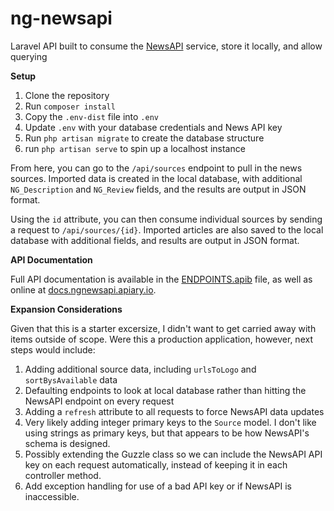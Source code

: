 ng-newsapi
===

Laravel API built to consume the [NewsAPI](https://newsapi.org) service, store it locally, and allow querying

**Setup**

1. Clone the repository
2. Run `composer install`
3. Copy the `.env-dist` file into `.env`
4. Update `.env` with your database credentials and News API key
5. Run `php artisan migrate` to create the database structure
6. run `php artisan serve` to spin up a localhost instance

From here, you can go to the `/api/sources` endpoint to pull in the news sources. Imported data is created in the local database, with additional `NG_Description` and `NG_Review` fields, and the results are output in JSON format.

Using the `id` attribute, you can then consume individual sources by sending a request to `/api/sources/{id}`. Imported articles are also saved to the local database with additional fields, and results are output in JSON format.

**API Documentation**

Full API documentation is available in the [ENDPOINTS.apib](ENDPOINTS.apib) file, as well as online at [docs.ngnewsapi.apiary.io](http://docs.ngnewsapi.apiary.io/).

**Expansion Considerations**

Given that this is a starter excersize, I didn't want to get carried away with items outside of scope. Were this a production application, however, next steps would include:

1. Adding additional source data, including `urlsToLogo` and `sortBysAvailable` data
2. Defaulting endpoints to look at local database rather than hitting the NewsAPI endpoint on every request
3. Adding a `refresh` attribute to all requests to force NewsAPI data updates
4. Very likely adding integer primary keys to the `Source` model. I don't like using strings as primary keys, but that appears to be how NewsAPI's schema is designed.
5. Possibly extending the Guzzle class so we can include the NewsAPI API key on each request automatically, instead of keeping it in each controller method.
6. Add exception handling for use of a bad API key or if NewsAPI is inaccessible.
